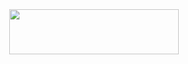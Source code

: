 <div align="center">
  <img src="http://www.clipartbest.com/cliparts/4ib/6M5/4ib6M575T.gif" width="300" height="80"> 
</div>

